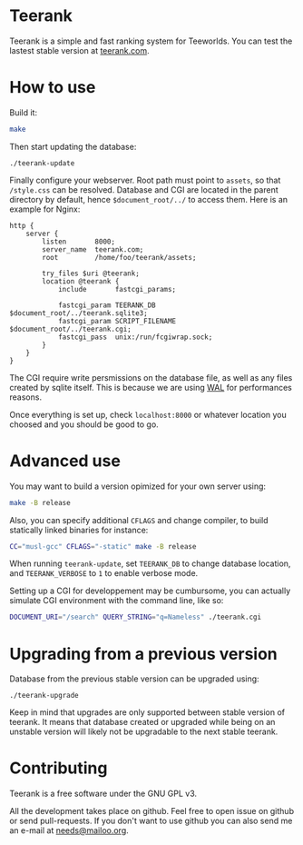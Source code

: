 Teerank
=======

Teerank is a simple and fast ranking system for Teeworlds.  You can
test the lastest stable version at [teerank.com](http://teerank.com/).

How to use
==========

Build it:

```bash
make
```

Then start updating the database:

```
./teerank-update
```

Finally configure your webserver.  Root path must point to `assets`, so
that `/style.css` can be resolved.  Database and CGI are located in the
parent directory by default, hence `$document_root/../` to access them.
Here is an example for Nginx:

```
http {
	server {
		listen       8000;
		server_name  teerank.com;
		root         /home/foo/teerank/assets;

		try_files $uri @teerank;
		location @teerank {
			include       fastcgi_params;

			fastcgi_param TEERANK_DB      $document_root/../teerank.sqlite3;
			fastcgi_param SCRIPT_FILENAME $document_root/../teerank.cgi;
			fastcgi_pass  unix:/run/fcgiwrap.sock;
		}
	}
}
```

The CGI require write persmissions on the database file, as well as any
files created by sqlite itself.  This is because we are using
[WAL](https://www.sqlite.org/wal.html) for performances reasons.

Once everything is set up, check `localhost:8000` or whatever location you
choosed and you should be good to go.

Advanced use
============

You may want to build a version opimized for your own server using:

```bash
make -B release
```

Also, you can specify additional `CFLAGS` and change compiler, to build
statically linked binaries for instance:

```bash
CC="musl-gcc" CFLAGS="-static" make -B release
```

When running `teerank-update`, set `TEERANK_DB` to change database
location, and `TEERANK_VERBOSE` to `1` to enable verbose mode.

Setting up a CGI for developpement may be cumbursome, you can actually
simulate CGI environment with the command line, like so:

```bash
DOCUMENT_URI="/search" QUERY_STRING="q=Nameless" ./teerank.cgi
```

Upgrading from a previous version
=================================

Database from the previous stable version can be upgraded using:

```
./teerank-upgrade
```

Keep in mind that upgrades are only supported between stable version of
teerank.  It means that database created or upgraded while being on an
unstable version will likely not be upgradable to the next stable teerank.

Contributing
============

Teerank is a free software under the GNU GPL v3.

All the development takes place on github.  Feel free to open issue on
github or send pull-requests.  If you don't want to use github you can
also send me an e-mail at needs@mailoo.org.
